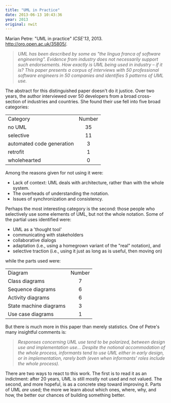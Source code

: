```yaml
---
title: "UML in Practice"
date: 2013-06-13 10:43:36
year: 2013
original: nwit
---
```

<p>Marian Petre: "UML in practice" <cite>ICSE'13</cite>, 2013. <a href="http://oro.open.ac.uk/35805/">http://oro.open.ac.uk/35805/</a>.</p>
<blockquote><em>UML has been described by some as "the lingua franca of software engineering". Evidence from industry does not necessarily support such endorsements. How exactly is UML being used in industry – if it is? This paper presents a corpus of interviews with 50 professional software engineers in 50 companies and identifies 5 patterns of UML use.</em></blockquote>
<p>The abstract for this distinguished paper doesn't do it justice. Over two years, the author interviewed over 50 developers from a broad cross-section of industries and countries. She found their use fell into five broad categories:</p>
<table>
<tbody>
<tr>
<td>Category</td>
<td>Number</td>
</tr>
<tr>
<td>no UML</td>
<td align="center">35</td>
</tr>
<tr>
<td>selective</td>
<td align="center">11</td>
</tr>
<tr>
<td>automated code generation</td>
<td align="center">3</td>
</tr>
<tr>
<td>retrofit</td>
<td align="center">1</td>
</tr>
<tr>
<td>wholehearted</td>
<td align="center">0</td>
</tr>
</tbody>
</table>
<p>Among the reasons given for not using it were:</p>
<ul>
  <li>Lack of context: UML deals with architecture, rather than with the whole system.</li>
  <li>The overheads of understanding the notation.</li>
  <li>Issues of synchronization and consistency.</li>
</ul>
<p>Perhaps the most interesting category is the second: those people who selectively use some elements of UML, but not the whole notation. Some of the partial uses identified were:</p>
<ul>
  <li>UML as a 'thought tool'</li>
  <li>communicating with stakeholders</li>
  <li>collaborative dialogs</li>
  <li>adaptation (i.e., using a homegrown variant of the "real" notation), and</li>
  <li>selective traction (i.e., using it just as long as is useful, then moving on)</li>
</ul>
<p>while the parts used were:</p>
<table>
<tbody>
<tr>
<td>Diagram</td>
<td>Number</td>
</tr>
<tr>
<td>Class diagrams</td>
<td align="center">7</td>
</tr>
<tr>
<td>Sequence diagrams</td>
<td align="center">6</td>
</tr>
<tr>
<td>Activity diagrams</td>
<td align="center">6</td>
</tr>
<tr>
<td>State machine diagrams</td>
<td align="center">3</td>
</tr>
<tr>
<td>Use case diagrams</td>
<td align="center">1</td>
</tr>
</tbody>
</table>
<p>But there is much more in this paper than merely statistics. One of Petre's many insightful comments is:</p>
<blockquote><em>Responses concerning UML use tend to be polarized, between design use and implementation use… Despite the notional accommodation of the whole process, informants tend to use UML either in early design, or in implementation, rarely both (even when informants' roles include the whole process).</em></blockquote>
<p>There are two ways to react to this work. The first is to read it as an indictment: after 20 years, UML is still mostly not used and not valued. The second, and more hopeful, is as a concrete step toward improving it. Parts of UML <em>are</em> used; the more we learn about which ones, where, why, and how, the better our chances of building something better.</p>
